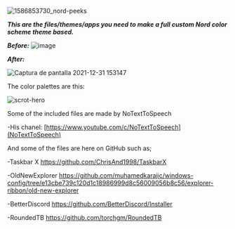![1586853730_nord-peeks](https://user-images.githubusercontent.com/96115049/147836606-d0752d69-3d0d-4b69-9ee7-48b97abc7e7f.png)


**_This are the files/themes/apps you need to make a full custom Nord color scheme theme based._**

**_Before:_**
![image](https://user-images.githubusercontent.com/96115049/147837049-6fcb8a26-ce32-4698-b37f-0be8f808e36a.png)

**_After:_**

![Captura de pantalla 2021-12-31 153147](https://user-images.githubusercontent.com/96115049/147836068-25ae1a15-b970-4290-82ed-406f9bec5cb0.png)

The color palettes are this:


![scrot-hero](https://user-images.githubusercontent.com/96115049/147836678-08c98f22-70ec-49a4-9b3b-71eb1b8a71e7.png)
 
Some of the included files are made by NoTextToSpeech

-His chanel:
[https://www.youtube.com/c/NoTextToSpeech](NoTextToSpeech)


And some of the files are here on GitHub such as;

-Taskbar X
https://github.com/ChrisAnd1998/TaskbarX

-OldNewExplorer
https://github.com/muhamedkarajic/windows-config/tree/e13cbe739c120d1c18986999d8c56009056b8c56/explorer-ribbon/old-new-explorer

-BetterDiscord
https://github.com/BetterDiscord/Installer

-RoundedTB
https://github.com/torchgm/RoundedTB
